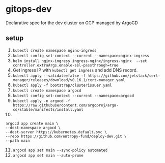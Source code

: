 # gitops-dev
Declarative spec for the dev cluster on GCP managed by ArgoCD

## setup

1. `kubectl create namespace nginx-ingress`
2. `kubectl config set-context --current --namespace=nginx-ingress`
3. `helm install nginx-ingress ingress-nginx/ingress-nginx  --set controller.extraArgs.enable-ssl-passthrough=true`
4. Get ingress IP with `kubectl get ingress` and add DNS record.
5. `kubectl apply --validate=false -f https://github.com/jetstack/cert-manager/releases/download/v0.16.1/cert-manager.yaml`
6. `kubectl apply -f bootstrap/clusterissuer.yaml`
7. `kubectl create namespace argocd`
8. `kubectl config set-context --current --namespace=argocd`
9. `kubectl apply -n argocd -f https://raw.githubusercontent.com/argoproj/argo-cd/stable/manifests/install.yaml`
10. 
```
argocd app create main \
--dest-namespace argocd \
--dest-server https://kubernetes.default.svc \
--repo https://github.com/entropy-fund/deploy-dev.git \
--path main
```
11. `argocd app set main --sync-policy automated`
12. `argocd app set main --auto-prune`



